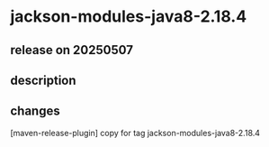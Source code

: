 # jackson-modules-java8-2.18.4

## release on 20250507
## description
## changes
[maven-release-plugin] copy for tag jackson-modules-java8-2.18.4

